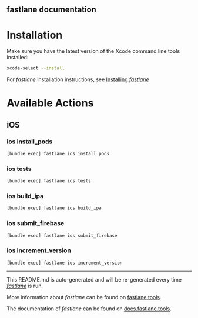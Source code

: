 fastlane documentation
----

# Installation

Make sure you have the latest version of the Xcode command line tools installed:

```sh
xcode-select --install
```

For _fastlane_ installation instructions, see [Installing _fastlane_](https://docs.fastlane.tools/#installing-fastlane)

# Available Actions

## iOS

### ios install_pods

```sh
[bundle exec] fastlane ios install_pods
```



### ios tests

```sh
[bundle exec] fastlane ios tests
```



### ios build_ipa

```sh
[bundle exec] fastlane ios build_ipa
```



### ios submit_firebase

```sh
[bundle exec] fastlane ios submit_firebase
```



### ios increment_version

```sh
[bundle exec] fastlane ios increment_version
```



----

This README.md is auto-generated and will be re-generated every time [_fastlane_](https://fastlane.tools) is run.

More information about _fastlane_ can be found on [fastlane.tools](https://fastlane.tools).

The documentation of _fastlane_ can be found on [docs.fastlane.tools](https://docs.fastlane.tools).

